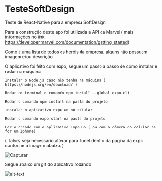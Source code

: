 



# TesteSoftDesign
Teste de React-Native para a empresa SoftDesign

Para a construção deste app foi utilizada a API da Marvel 
( mais informações no link https://developer.marvel.com/documentation/getting_started)



Como é uma lista de todos os heróis da empresa, alguns não possuem imagem e/ou descrição

O aplicativo foi feito com expo, segue um passo a passo de como instalar e rodar na máquina:

    Instalar o Node.js caso não tenha na máquina ( https://nodejs.org/en/download/ )

    Rodar no terminal o comando npm install --global expo-cli

    Rodar o comando npm install na pasta do projeto

    Instalar o aplicativo Expo Go no celular

    Rodar o comando expo start na pasta do projeto

    Ler o qrcode com o aplicativo Expo Go ( ou com a câmera do celular se for um Iphone)

( Talvez seja necessário alterar para Tunel dentro da pagina da expo conforme a imagem abaixo. )

![Capturar](https://user-images.githubusercontent.com/47782435/132162799-4acd10c5-aa3f-4aca-b6a0-bcaaf53ae012.PNG)




Segue abaixo um gif do aplicativo rodando 






![alt-text](https://github.com/lucas1207/TesteSoftDesign/blob/master/gifApp.gif)
